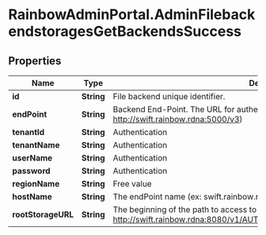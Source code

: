 # RainbowAdminPortal.AdminFilebackendstoragesGetBackendsSuccess

## Properties

Name | Type | Description | Notes
------------ | ------------- | ------------- | -------------
**id** | **String** | File backend unique identifier. | 
**endPoint** | **String** | Backend End-Point. The URL for authentication (ex: http://swift.rainbow.rdna:5000/v3) | 
**tenantId** | **String** | Authentication | 
**tenantName** | **String** | Authentication | 
**userName** | **String** | Authentication | 
**password** | **String** | Authentication | 
**regionName** | **String** | Free value | 
**hostName** | **String** | The endPoint name (ex: swift.rainbow.rdna) | 
**rootStorageURL** | **String** | The beginning of the path to access to a resource (ex: http://swift.rainbow.rdna:8080/v1/AUTH_a67b0e12592941488a5f53189c61022d) | 


